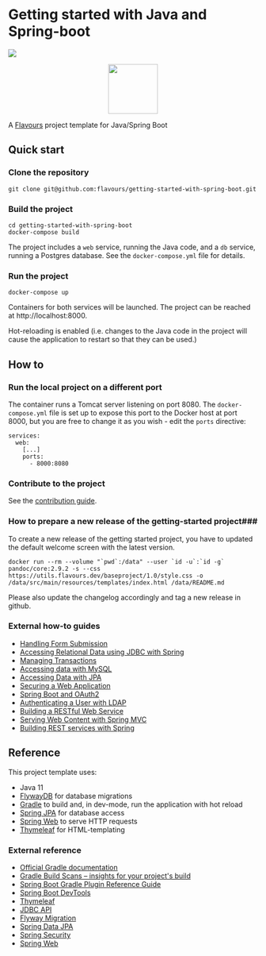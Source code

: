 # Getting started with Java and Spring-boot

![](https://github.com/flavours/documentation/workflows/CI/badge.svg)

<p align="center">
  <img src="https://utils.flavours.dev/presskit/spring_boot_flavour_glossy.svg" width="100">
</p>

A [Flavours](https://www.flavours.dev) project template for Java/Spring Boot


## Quick start

### Clone the repository

```
git clone git@github.com:flavours/getting-started-with-spring-boot.git
```

### Build the project

```
cd getting-started-with-spring-boot
docker-compose build
```

The project includes a ``web`` service, running the Java code, and a ``db`` service, running a Postgres database.
See the ``docker-compose.yml`` file for details.

### Run the project

```
docker-compose up
````

Containers for both services will be launched. The project can be reached at http://localhost:8000.

Hot-reloading is enabled (i.e. changes to the Java code in the project will cause the application to restart so that they 
can be used.)


## How to

### Run the local project on a different port

The container runs a Tomcat server listening on port 8080. The ``docker-compose.yml`` file is set up to
expose this port to the Docker host at port 8000, but you are free to change it as you wish - edit the ``ports`` directive:

```
services:
  web:
    [...]
    ports: 
      - 8000:8080
```

### Contribute to the project

See the [contribution guide](https://github.com/flavours/getting-started-with-spring-boot/blob/master/CONTRIBUTING.md).


### How to prepare a new release of the getting-started project###
To create a new release of the getting started project, you have to updated the default welcome screen with the latest version.

```
docker run --rm --volume "`pwd`:/data" --user `id -u`:`id -g` pandoc/core:2.9.2 -s --css https://utils.flavours.dev/baseproject/1.0/style.css -o /data/src/main/resources/templates/index.html /data/README.md
```

Please also update the changelog accordingly and tag a new release in github.


### External how-to guides

* [Handling Form Submission](https://spring.io/guides/gs/handling-form-submission/)
* [Accessing Relational Data using JDBC with Spring](https://spring.io/guides/gs/relational-data-access/)
* [Managing Transactions](https://spring.io/guides/gs/managing-transactions/)
* [Accessing data with MySQL](https://spring.io/guides/gs/accessing-data-mysql/)
* [Accessing Data with JPA](https://spring.io/guides/gs/accessing-data-jpa/)
* [Securing a Web Application](https://spring.io/guides/gs/securing-web/)
* [Spring Boot and OAuth2](https://spring.io/guides/tutorials/spring-boot-oauth2/)
* [Authenticating a User with LDAP](https://spring.io/guides/gs/authenticating-ldap/)
* [Building a RESTful Web Service](https://spring.io/guides/gs/rest-service/)
* [Serving Web Content with Spring MVC](https://spring.io/guides/gs/serving-web-content/)
* [Building REST services with Spring](https://spring.io/guides/tutorials/bookmarks/)


## Reference

This project template uses:

* Java 11
* [FlywayDB](https://flywaydb.org/) for database migrations
* [Gradle](https://gradle.org/) to build and, in dev-mode, run the application with hot reload
* [Spring JPA](https://docs.spring.io/spring-data/jpa/docs/current/reference/html/) for database access
* [Spring Web](https://spring.io/guides/gs/serving-web-content/) to serve HTTP requests
* [Thymeleaf](https://www.thymeleaf.org/doc/tutorials/3.0/thymeleafspring.html) for HTML-templating


### External reference

* [Official Gradle documentation](https://docs.gradle.org)
* [Gradle Build Scans – insights for your project's build](https://scans.gradle.com#gradle)
* [Spring Boot Gradle Plugin Reference Guide](https://docs.spring.io/spring-boot/docs/2.2.5.RELEASE/gradle-plugin/reference/html/)
* [Spring Boot DevTools](https://docs.spring.io/spring-boot/docs/2.2.5.RELEASE/reference/htmlsingle/#using-boot-devtools)
* [Thymeleaf](https://docs.spring.io/spring-boot/docs/2.2.5.RELEASE/reference/htmlsingle/#boot-features-spring-mvc-template-engines)
* [JDBC API](https://docs.spring.io/spring-boot/docs/2.2.5.RELEASE/reference/htmlsingle/#boot-features-sql)
* [Flyway Migration](https://docs.spring.io/spring-boot/docs/2.2.5.RELEASE/reference/htmlsingle/#howto-execute-flyway-database-migrations-on-startup)
* [Spring Data JPA](https://docs.spring.io/spring-boot/docs/2.2.5.RELEASE/reference/htmlsingle/#boot-features-jpa-and-spring-data)
* [Spring Security](https://docs.spring.io/spring-boot/docs/2.2.5.RELEASE/reference/htmlsingle/#boot-features-security)
* [Spring Web](https://docs.spring.io/spring-boot/docs/2.2.5.RELEASE/reference/htmlsingle/#boot-features-developing-web-applications)